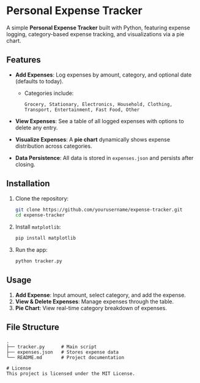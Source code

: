 # Personal Expense Tracker

A simple **Personal Expense Tracker** built with Python, featuring expense logging, category-based expense tracking, and visualizations via a pie chart.

## Features

- **Add Expenses**: Log expenses by amount, category, and optional date (defaults to today).
  - Categories include: 
    ```text
    Grocery, Stationary, Electronics, Household, Clothing, 
    Transport, Entertainment, Fast Food, Other
    ```
  
- **View Expenses**: See a table of all logged expenses with options to delete any entry.

- **Visualize Expenses**: A **pie chart** dynamically shows expense distribution across categories.

- **Data Persistence**: All data is stored in `expenses.json` and persists after closing.

## Installation

1. Clone the repository:
    ```bash
    git clone https://github.com/yourusername/expense-tracker.git
    cd expense-tracker
    ```
2. Install `matplotlib`:
    ```bash
    pip install matplotlib
    ```
3. Run the app:
    ```bash
    python tracker.py
    ```

## Usage

1. **Add Expense**: Input amount, select category, and add the expense.
2. **View & Delete Expenses**: Manage expenses through the table.
3. **Pie Chart**: View real-time category breakdown of expenses.

## File Structure

```text
.
├── tracker.py      # Main script
├── expenses.json   # Stores expense data
└── README.md       # Project documentation

# License
This project is licensed under the MIT License.
